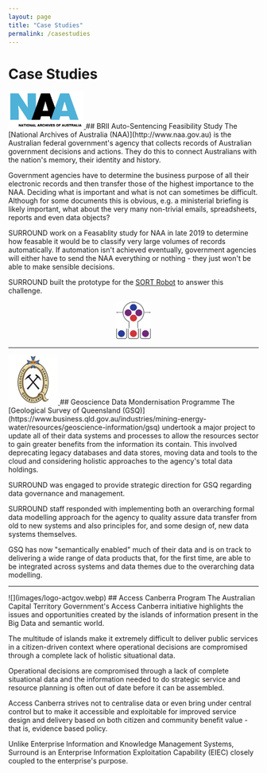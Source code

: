 ```yaml
---
layout: page
title: "Case Studies"
permalink: /casestudies
---
```

# Case Studies

<a href="http://www.naa.gov.au">
    <img src="images/logo-naa.png" style="height:75px;" />
</a>    
## BRII Auto-Sentencing Feasibility Study
The [National Archives of Australia (NAA)](http://www.naa.gov.au) is the Australian federal government's agency that collects records of Australian government decisions and actions. They do this to connect Australians with the nation's memory, their identity and history. 

Government agencies have to determine the business purpose of all their electronic records and then transfer those of the highest importance to the NAA. Deciding what is important and what is not can sometimes be difficult. Although for some documents this is obvious, e.g. a ministerial briefing is likely important, what about the very many non-trivial emails, spreadsheets, reports and even data objects?

SURROUND work on a Feasablity study for NAA in late 2019 to determine how feasable it would be to classify very large volumes of records automatically. If automation isn't achieved eventually, government agencies will either have to send the NAA everything or nothing - they just won't be able to make sensible decisions.

SURROUND built the prototype for the [SORT Robot](/sort) to answer this challenge.

<div style="text-align:center;">
<a href="/sort"><img src="images/icon-sort.png" style="height:75px;" /></a>
</div>

<hr />

<a href="https://www.business.qld.gov.au/industries/mining-energy-water/resources/geoscience-information/gsq">
    <img src="images/logo-gsq.webp" style="height:100px;" />
</a>
## Geoscience Data Mondernisation Programme
The [Geological Survey of Queensland (GSQ)](https://www.business.qld.gov.au/industries/mining-energy-water/resources/geoscience-information/gsq) undertook a major project to update all of their data systems and processes to allow the resources sector to gain greater benefits from the information its contain. This involved deprecating legacy databases and data stores, moving data and tools to the cloud and considering holistic approaches to the agency's total data holdings.

SURROUND was engaged to provide strategic direction for GSQ regarding data governance and management.

SURROUND staff responded with implementing both an overarching formal data modelling approach for the agency to quality assure data transfer from old to new systems and also principles for, and some design of, new data systems themselves.

GSQ has now "semantically enabled" much of their data and is on track to delivering a wide range of data products that, for the first time, are able to be integrated across systems and data themes due to the overarching data modelling.

<hr />
![](images/logo-actgov.webp)
## Access Canberra Program
The Australian Capital Territory Government's Access Canberra initiative highlights the issues and opportunities created by the islands of information present in the Big Data and semantic world.

The multitude of islands make it extremely difficult to deliver public services in a citizen-driven context where operational decisions are compromised through a complete lack of holistic situational data.

Operational decisions are compromised through a lack of complete situational data and the information needed to do strategic service and resource planning is often out of date before it can be assembled.

Access Canberra strives not to centralise data or even bring under central control but to make it accessible and exploitable for improved service design and delivery based on both citizen and community benefit value - that is, evidence based policy.

Unlike Enterprise Information and Knowledge Management Systems, Surround is an Enterprise Information Exploitation Capability (EIEC) closely coupled to the enterprise's purpose.